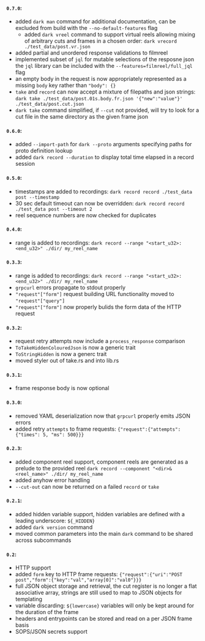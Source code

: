 #### `0.7.0`:
* added `dark man` command for additional documentation, can be excluded from build with the `--no-default-features` flag
  * added `dark vreel` command to support virtual reels allowing mixing of arbitrary cuts and frames in a chosen order:
  `dark vrecord ./test_data/post.vr.json`
* added partial and unordered response validations to filmreel
* implemented subset of `jql` for mutable selections of the resposne json
  the `jql` library can be included with the `--features=filmreel/full_jql` flag
* an empty body in the request is now appropriately represented as a missing `body` key rather than `"body": {}`
* `take` and `record` can now accept a mixture of filepaths and json strings:
  `dark take ./test_data/post.01s.body.fr.json '{"new":"value"}' ./test_data/post.cut.json`
* `dark take` command simplified, if `--cut` not provided, will try to look for a cut file in the same directory as the given frame json

#### `0.6.0`:
* added `--import-path` for `dark --proto` arguments specifying paths for proto definition lookup
* added `dark record --duration` to display total time elapsed in a record session

#### `0.5.0`:

* timestamps are added to recordings: `dark record record ./test_data post --timestamp`
* 30 sec default timeout can now be overridden: `dark record record ./test_data post --timeout 2`
* reel sequence numbers are now checked for duplicates


#### `0.4.0`:

* range is added to recordings: `dark record --range "<start_u32>:<end_u32>" ./dir/ my_reel_name`


#### `0.3.3`:

* range is added to recordings: `dark record --range "<start_u32>:<end_u32>" ./dir/ my_reel_name`
* `grpcurl` errors propagate to stdout properly
* `"request"["form"]` request building URL functionality moved to `"request"["query"]`
* `"request"["form"]` now properly bulids the form data of the HTTP request


#### `0.3.2`:

* request retry attempts now include a `process_response` comparison
* `ToTakeHiddenColouredJson` is now a generic trait
* `ToStringHidden` is now a generc trait
* moved styler out of take.rs and into lib.rs


#### `0.3.1`:

* frame response body is now optional


#### `0.3.0`:

* removed YAML deserialization now that `grpcurl` properly emits JSON errors
* added retry `attempts` to frame requests: `{"request":{"attempts": {"times": 5, "ms": 500}}}`


#### `0.2.3`:

* added component reel support, component reels are generated as a prelude to the provided reel   `dark record --component "<dir>&<reel_name>" ./dir/ my_reel_name`
* added anyhow error handling
* `--cut-out` can now be returned on a failed `record` or `take`


#### `0.2.1`:

* added hidden variable support, hidden variables are defined with a leading underscore: `${_HIDDEN}`
* added `dark version` command
* moved common parameters into the main `dark` command to be shared across subcommands


#### `0.2`:

* HTTP support
* added `form` key to HTTP frame requests: `{"request":{"uri":"POST post","form":{"key":"val","array[0]":"val0"}}}`
* full JSON object storage and retrieval, the cut register is no longer a flat associative array, strings are still used to map to JSON objects for templating
* variable discarding: `${lowercase}` variables will only be kept around for the duration of the frame
* headers and entrypoints can be stored and read on a per JSON frame basis
* SOPS/JSON secrets support

